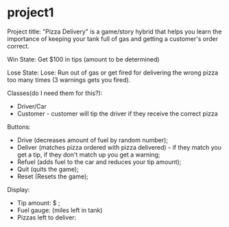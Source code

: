 # project1
Project title: 
"Pizza Delivery" is a game/story hybrid that helps you learn the importance of keeping your tank full of gas and getting a customer's order correct.

Win State:
Get $100 in tips (amount to be determined)

Lose State:
Lose: Run out of gas or get fired for delivering the wrong pizza too many times (3 warnings gets you fired).

Classes(do I need them for this?): 
- Driver/Car
- Customer - customer will tip the driver if they receive the correct pizza
    

Buttons: 
- Drive (decreases amount of fuel by random number); 
- Deliver (matches pizza ordered with pizza delivered) - if they match you get a tip, if they don't match up you get a warning; 
- Refuel (adds fuel to the car and reduces your tip amount); 
- Quit (quits the game); 
- Reset (Resets the game);

Display: 
- Tip amount: $ ; 
- Fuel gauge: (miles left in tank)
- Pizzas left to deliver: 

